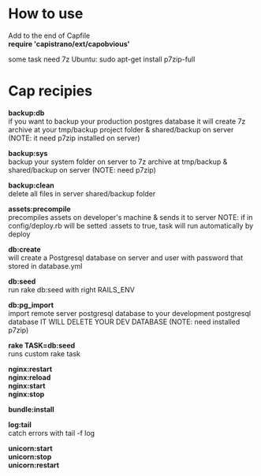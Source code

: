 How to use
======

Add to the end of Capfile  
 **require 'capistrano/ext/capobvious'**

some task need 7z
Ubuntu: sudo apt-get install p7zip-full


Cap recipies
======

**backup:db**  
if you want to backup your production postgres database
it will create 7z archive at your tmp/backup project folder & shared/backup on server (NOTE: it need p7zip installed on server)

**backup:sys**  
backup your system folder on server to 7z archive at tmp/backup & shared/backup on server (NOTE: need p7zip)

**backup:clean**  
delete all files in server shared/backup folder


**assets:precompile**  
precompiles assets on developer's machine & sends it to server
NOTE:
if in config/deploy.rb will be setted :assets to true, task will run automatically by deploy


**db:create**  
will create a Postgresql database on server and user with password that stored in database.yml

**db:seed**  
run rake db:seed with right RAILS_ENV

**db:pg_import**  
import remote server postgresql database to your development postgresql database IT WILL DELETE YOUR DEV DATABASE (NOTE: need installed p7zip)


**rake TASK=db:seed**  
runs custom rake task



**nginx:restart**  
**nginx:reload**  
**nginx:start**  
**nginx:stop**  



**bundle:install**


**log:tail**  
catch errors with tail -f log



**unicorn:start**  
**unicorn:stop**  
**unicorn:restart**  
